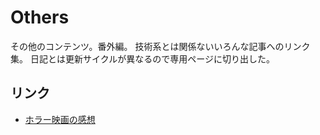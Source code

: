 # Others

その他のコンテンツ。番外編。
技術系とは関係ないいろんな記事へのリンク集。
日記とは更新サイクルが異なるので専用ページに切り出した。

## リンク

* [ホラー映画の感想](/others/review-horror-movie)
